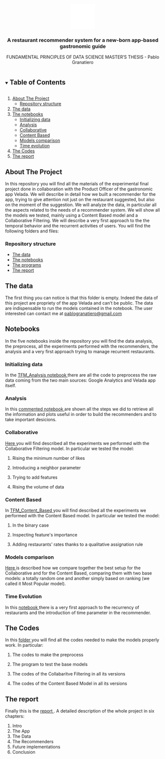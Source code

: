 <!-- PROJECT LOGO -->
<br />
<p align="center">
    <img src="logo_velada.png" alt="Logo" width="80" height="80">
  </a>

  <h3 align="center">A restaurant recommender system for a new-born app-based gastronomic guide</h3>

  <p align="center">
    FUNDAMENTAL PRINCIPLES OF DATA SCIENCE MASTER’S THESIS - Pablo Granatiero 
    
</p>



<!-- TABLE OF CONTENTS -->
<details open="open">
  <summary><h2 style="display: inline-block">Table of Contents</h2></summary>
  <ol>
    <li>
      <a href="#about-the-project">About The Project</a>
      <ul>
        <li><a href="#built-with">Repository structure</a></li>
      </ul>
    </li>
        <li><a href="#the-data">The data</a></li>
    <li>
      <a href="#notebooks">The notebooks</a>
      <ul>
        <li><a href="#Initializing_data">Initializing data</a></li>
        <li><a href="#Analysis">Analysis</a></li>
        <li><a href="#Collaborative">Collaborative</a></li>
        <li><a href="#Content-Based">Content Based</a></li>
        <li><a href="#Models-comparison">Models comparison</a></li>
        <li><a href="#Time-Evolution">Time evolution</a></li>          
      </ul>
    </li>
    <li><a href="#The-codes">The Codes</a></li>
    <li><a href="#The-report">The report</a></li>
  </ol>
</details>



<!-- ABOUT THE PROJECT -->
## About The Project

In this repository you will find all the materials of the experimental final project done in collaboration with the Product Officer of the gastronomic app Velada. We will describe in detail how we built a recommender for the app, trying to give attention not just on the restaurant suggested, but also on the moment of the suggestion. We will analyze the data, in particular all the aspects related to the needs of a recommender system. We will show all the models we tested, mainly using a Content Based model and a Collaborative Filtering. We will describe a very first approach to the the temporal behavior and the recurrent activities of users. You will find the following folders and files:


### Repository structure

* [The data](TFM_Granatiero_Data)
* [The notebooks](TFM_Granatiero_Notebooks)
* [The programs](TFM_Granatiero_Notebooks/TFM_Granatiero_Utils)
* [The report](TFM_DS_GRANATIERO.pdf)

<!-- The Data -->
## The data

The first thing you can notice is that this folder is empty. Indeed the data of this project are propriety of the app Velada and can't be public. The data are indispensable to run the models contained in the notebook. The user interested can contact me at pablogranatiero@gmail.com

<!-- notebooks -->
## Notebooks
In the five notebooks inside the repository you will find the data analysis, the preprocess, all the experiments performed with the recommenders, the analysis and a very first approach trying to manage recurrent restaurants.

### Initializing data 

In the <a href="TFM_Granatiero_Notebooks/TFM_Initializing_data.ipynb"> TFM_Analysis notebook </a> there are all the code to preprocess the raw data coming from the two main sources: Google Analytics and Velada app itself.

### Analysis
In this <a href="TFM_Granatiero_Notebooks/TFM_Analysis.ipynb"> commented notebook </a> are shown all the steps we did to retrieve all the information and plots useful in order to build the recommenders and to take important desicions.

### Collaborative
<a href="TFM_Granatiero_Notebooks/TFM_Collaborative.ipynb"> Here </a> you will find described all the experiments we performed with the Collaborative Filtering model. In particular we tested the model:

1. Rising the minimum number of likes

2. Introducing a neighbor parameter

3. Trying to add features

4. Rising the volume of data 

### Content Based
In <a href="TFM_Granatiero_Notebooks/TFM_Content_Based.ipynb"> TFM_Content_Based </a> you will find described all the experiments we performed with the Content Based model. In particular we tested the model:

1. In the binary case

2. Inspecting feature's importance

3. Adding restaurants' rates thanks to a qualitative assignation rule

### Models comparison
<a href="TFM_Granatiero_Notebooks/TFM_all_models_comparison.ipynb"> Here </a> is described how we compare together the best setup for the Collaborative and for the Content Based, comparing them with two base models: a totally random one and another simply based on ranking (we called it Most Popular model).  

### Time Evolution
In this <a href="TFM_Granatiero_Notebooks/TFM_Time_Evolution.ipynb"> notebook </a> there is a very first approach to the recurrency of restaurants and the introduction of time parameter in the recommender. 

<!-- CODES -->
## The Codes 

In this <a href="TFM_Granatiero_Notebooks/TFM_Granatiero_Utils/"> folder </a> you will find all the codes needed to make the models properly work. In particular:

1. The codes to make the preprocess

3. The program to test the base models

3. The codes of the Collabaritve Filtering in all its versions

4. The codes of the Content Based Model in all its versions
 
<!-- Report -->
## The report

Finally this is the <a href="TFM_REPORT_GRANATIERO.pdf/">  report </a>. A detailed description of the whole project in six chapters:

1. Intro
2. The App
3. The Data
4. The Recommenders
5. Future implementations
6. Conclusion

